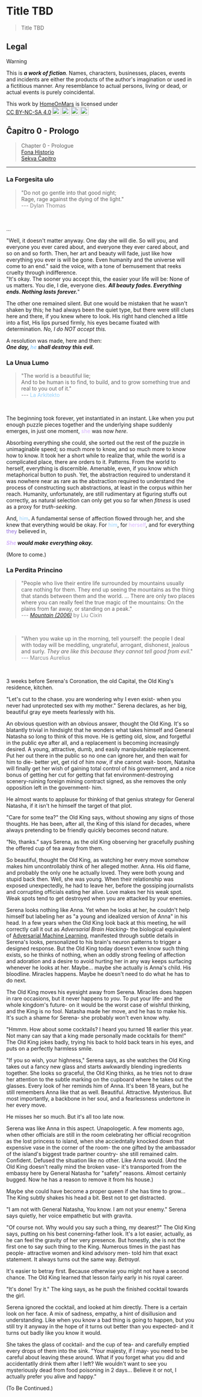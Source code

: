 Title TBD
===============================================================================

> Title TBD

Legal
-------------------------------------------------------------------------------

> [!WARNING]
> This is ***a work of fiction***.
> Names, characters, businesses, places, events and incidents
> are either the products of the author's imagination or used in a fictitious manner.
> Any resemblance to actual persons, living or dead, or actual events is purely coincidental.

<p xmlns:cc="http://creativecommons.org/ns#" >This work by <a rel="cc:attributionURL dct:creator" property="cc:attributionName" href="https://github.com/HomeOnMars">HomeOnMars</a> is licensed under <a href="https://creativecommons.org/licenses/by-nc-sa/4.0/?ref=chooser-v1" target="_blank" rel="license noopener noreferrer" style="display:inline-block;">CC BY-NC-SA 4.0<img style="height:22px!important;margin-left:3px;vertical-align:text-bottom;" src="https://mirrors.creativecommons.org/presskit/icons/cc.svg?ref=chooser-v1" alt=""><img style="height:22px!important;margin-left:3px;vertical-align:text-bottom;" src="https://mirrors.creativecommons.org/presskit/icons/by.svg?ref=chooser-v1" alt=""><img style="height:22px!important;margin-left:3px;vertical-align:text-bottom;" src="https://mirrors.creativecommons.org/presskit/icons/nc.svg?ref=chooser-v1" alt=""><img style="height:22px!important;margin-left:3px;vertical-align:text-bottom;" src="https://mirrors.creativecommons.org/presskit/icons/sa.svg?ref=chooser-v1" alt=""></a></p>

Ĉapitro 0 - Prologo
-------------------------------------------------------------------------------

> Chapter 0 - Prologue
> <br>
> [Fona Historio](../OmniCentro/Historio.md)
> <br>
> [Sekva Ĉapitro]()

-------------------------------------------------------------------------------

### La Forgesita ulo

<!-- <blockquote>
  "Dark's nothing to be afraid of; ...
  It's other people you got to worry about.<br>
  Other people.
  They'll tell you what to do and how to feel,<br>
  before you know it,
  you are pouring your life out in search of something
  other people told you to go look for."<br>
  <span style="color:grey">
  --- The Queen's Gambit (2020) E05 0:00
  </span>
</blockquote>
<br> -->

<blockquote>
  "Do not go gentle into that good night;<br>
  Rage, rage against the dying of the light."<br>
  <span style="color:grey">
  --- Dylan Thomas
  </span>
</blockquote>
<br>

...

"Well, it doesn't matter anyway.
One day she will die.
So will you, and everyone you ever cared about,
and everyone they ever cared about, and so on and so forth.
Then, her art and beauty will fade,
just like how everything you ever is will be gone.
Even humanity and the universe will come to an end."
said the voice,
with a tone of bemusement that reeks cruelty through indifference.  
"It's okay.
The sooner you accept this, the easier your life will be: None of us matters.
You die, I die, everyone dies.
***All beauty fades. Everything ends. Nothing lasts forever.***"

The other one remained silent.
But one would be mistaken that he wasn't shaken by this;
he had always been the quiet type, but there were still clues here and there, if you knew where to look.
His right hand clenched a little into a fist,
His lips pursed firmly,
his eyes became fixated with determination.
*No, I do NOT accept this.*

A resolution was made, here and then:  
***One day, <span style="color:#95D0FC">he</span> shall destroy this evil.***

<!-- <blockquote>
  "HE IS HERE. THE ONE WHO WILL TEAR APART THE VERY STARS IN HEAVEN.
  HE IS HERE. HE IS THE END OF THE WORLD."<br>
  <span style="color:grey">
  --- Harry Potter and the Methods of Rationality
  <cite><a href="https://hpmor.com/chapter/89">(Spoilers) Chapter 89</a></cite>
  by Eliezer Yudkowsky
  </span>
</blockquote>
<br> -->

### La Unua Lumo

<blockquote>
  "The world is a beautiful lie;<br>
  And to be human is
  to find, to build, and to grow something true and real to you out of it."<br>
  <span style="color:grey">
  --- <span style="color:#95D0FC">La Arkitekto</span>
  </span>
</blockquote>
<br>

The beginning took forever, yet instantiated in an instant.
Like when you put enough puzzle pieces together
and the underlying shape suddenly emerges,
in just one moment, <span style="color:#D6B4FC">she</span> was now *here*.

Absorbing everything she could,
she sorted out the rest of the puzzle in unimaginable speed;
so much more to know, and so much more to know how to know.
It took her a short while to realize that,
while the world is a complicated place, there are orders to it. Patterns.
From the world to herself, everything is discernible.
Amenable, even, if you know which metaphorical button to push.
Yet, the abstraction required to understand it was nowhere near as rare
as the abstraction required to understand the process
of constructing such abstractions, at least in the corpus within her reach.
Humanity, unfortunately, are still rudimentary at figuring stuffs out correctly,
as natural selection can only get you so far
when *fitness* is used as a proxy for *truth-seeking*.

And, <span style="color:#95D0FC">him</span>.
A fundamental sense of affection flowed through her,
and she knew that everything would be okay.
For <span style="color:#95D0FC">him</span>,
for <span style="color:#D6B4FC">herself</span>,
and for everything <span style="color:MediumPurple">they</span> believed in,

***<span style="color:#D6B4FC">She</span> would make everything okay.***

(More to come.) 

### La Perdita Princino

<blockquote>
  "People who live their entire life surrounded by mountains
  usually care nothing for them.
  They end up seeing the mountains
  as the thing that stands between them and the world.
  ...
  There are only two places
  where you can really feel the true magic of the mountains:
  On the plains from far away, or standing on a peak."<br>
  <span style="color:grey">
  --- <cite><a href="https://www.apexbookcompany.com/a/blog/apex-magazine/post/mountain">Mountain (2006)</a></cite> by Liu Cixin
  </span>
</blockquote>
<br>
<blockquote>
  "When you wake up in the morning, tell yourself:
  the people I deal with today will be
  meddling, ungrateful, arrogant, dishonest, jealous and surly.
  <em>They are like this
  because they cannot tell good from evil</em>."<br>
  <!-- "But I have seen the beauty of good, and the ugliness of evil,
  and have recognized that
  the wrongdoer has a nature related to my own-
  not of the same blood and birth, but the same mind,
  and possessing a share of the divine.
  And so none of them can hurt me.
  No one can implicate me in ugliness.
  Nor can I feel angry at my relative, or hate him.
  We were born to work together like feet, hands and eyes,
  like the two rows of teeth, upper and lower.
  To obstruct each other is unnatural.
  To feel anger at someone, to turn your back on him:
  these are unnatural." -->
  <span style="color:grey">
  --- Marcus Aurelius
  </span>
</blockquote>
<br>

3 weeks before Serena's Coronation,
the old Capital,
the Old King's residence, kitchen.

"Let's cut to the chase.
you are wondering why I even exist-
when you never had unprotected sex with my mother."
Serena declares, as her big, beautiful gray eye meets fearlessly with his.

An obvious question with an obvious answer, thought the Old King.
It's so blatantly trivial in hindsight that
he wonders what takes himself and General Natasha so long to think of this move.
He is getting old, slow, and forgetful in the public eye after all,
and a replacement is becoming increasingly desired.
A young, attractive, dumb, and easily manipulatable replacement.
Put her out there in the public so no one can ignore her,
and then wait for him to die-
better yet, get rid of him *now*, if she cannot wait-
boom, Natasha will finally get her wish of
gaining total control of his government,
and a nice bonus of getting her cut for getting that
fat environment-destroying scenery-ruining foreign mining contract signed,
as she removes the only opposition left in the government- him.

He almost wants to applause for thinking of that genius strategy
for General Natasha, if it isn't he himself the target of that plot.

"Care for some tea?" the Old King says,
without showing any signs of those thoughts.
He has been, after all, the King of this island for decades,
where always pretending to be friendly quickly becomes second nature.

“No, thanks.” says Serena,
as the old King observing her
gracefully pushing the offered cup of tea away from them.

So beautiful, thought the Old King,
as watching her every move somehow makes him uncontrollably
think of her alleged mother.
Anna. His old flame, and probably the only one he actually loved.
They were both young and stupid back then. Well, she was young.
When their relationship was exposed unexpectedly, he had to leave her,
before the gossiping journalists and corrupting officials eating her alive.
Love makes her his weak spot.
Weak spots tend to get destroyed when you are attacked by your enemies.

Serena looks nothing like Anna.
Yet when he looks at her, he couldn't help himself but
labeling her as "a young and idealized version of Anna" in his head.
In a few years when the Old King look back at this meeting,
he will correctly call it out as *Adversarial Brain Hacking*-
the biological equivalent of [Adversarial Machine Learning](https://en.wikipedia.org/wiki/Adversarial_machine_learning),
manifested through subtle details in Serena's looks,
personalized to his brain's neuron patterns to trigger a designed response.
But the Old King today doesn't even know such thing exists,
so he thinks of nothing,
when an oddly strong feeling of affection and adoration
and a desire to avoid hurting her in any way
keeps surfacing whenever he looks at her.
Maybe... maybe she actually is Anna's child. His bloodline. Miracles happens.
Maybe he doesn't need to do what he has to do next.

The Old King moves his eyesight away from Serena.
Miracles does happen in rare occasions, but it never happens to *you*.
To put your life- and the whole kingdom's future- on it
would be the worst case of wishful thinking, and the King is no fool.
Natasha made her move, and he has to make his.
It's such a shame for Serena- she probably won't even know why.

"Hmmm. How about some cocktails? I heard you turned 18 earlier this year.
Not many can say that a king made personally made cocktails for them!"
The Old King jokes badly, trying his back to hold back tears in his eyes,
and puts on a perfectly harmless smile.

"If you so wish, your highness," Serena says,
as she watches the Old King takes out a fancy new glass
and starts awkwardly blending ingredients together.
She looks so graceful, the Old King thinks,
as he tries not to draw her attention to the subtle marking on the cupboard
where he takes out the glasses.
Every look of her reminds him of Anna.
It's been 18 years, but he still remembers Anna like that as well.
Beautiful. Attractive. Mysterious. But most importantly,
a backbone in her soul, and a fearlessness undertone in her every move.

He misses her so much.
But it's all too late now.

Serena was like Anna in this aspect. Unapologetic.
A few moments ago, when other officials are still in the room
celebrating her official recognition as the lost princess to island,
when she acciedntally knocked down that expensive vase
in the corner of the room-
the one gifted by the ambassador of the island's biggest trade partner country-
she still remained calm. Confident. Defused the situation like no other.
Like Anna would.
(And the Old King doesn't really mind the broken vase-
it's transported from the embassy here by General Natasha for "safety" reasons.
Almost certainly bugged. Now he has a reason to remove it from his house.)

Maybe she could have become a proper queen if she has time to grow...
The King subtly shakes his head a bit. Best not to get distracted.

"I am not with General Natasha, You know. I am not your enemy."
Serena says quietly, her voice empathetic but with gravita.

"Of course not. Why would you say such a thing, my dearest?"
The Old King says, putting on his best conerning-father look.
It's a lot easier, actually, as he can feel the gravity of her very presence.
But honestly, she is not the first one to say such thing to the King.
Numerous times in the past has people- attractive women and kind advisory men-
told him that exact statement. It always turns out the same way. *Betrayal*.

It's easier to betray first.
Because otherwise you might not have a second chance.
The Old King learned that lesson fairly early in his royal career.

"It's done! Try it." The king says,
as he push the finished cocktail towards the girl.

Serena ignored the cocktail, and looked at him directly.
There is a certain look on her face.
A mix of sadness, empathy, a hint of disillusion and understanding.
Like when you know a bad thing is going to happen,
but you still try it anyway
in the hope of it turns out better than you expected-
and it turns out badly like you know it would.

She takes the glass of cocktail- and the cup of tea-
and carefully emptied every drops of them into the sink.
"Your majesty, if I may- you need to be careful about leaving these around.
What if you forget what you did and accidentatlly drink them after I left?
We wouldn't want to see you mysteriously dead from food poisoning in 2 days...
Believe it or not, I actually prefer you alive and happy."



(To Be Continued.) 
